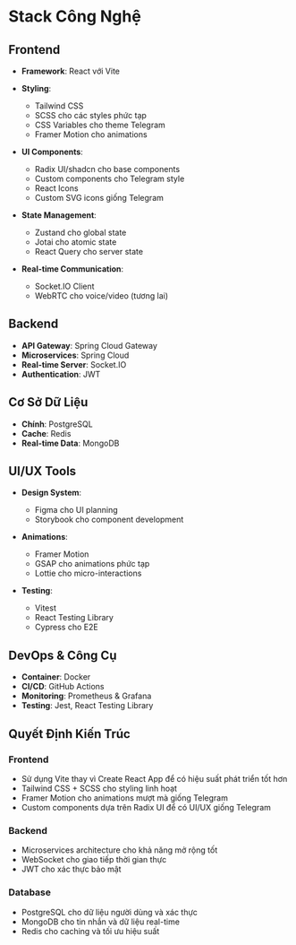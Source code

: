 # Stack Công Nghệ

## Frontend
- **Framework**: React với Vite
- **Styling**: 
  - Tailwind CSS
  - SCSS cho các styles phức tạp
  - CSS Variables cho theme Telegram
  - Framer Motion cho animations

- **UI Components**: 
  - Radix UI/shadcn cho base components
  - Custom components cho Telegram style
  - React Icons
  - Custom SVG icons giống Telegram

- **State Management**: 
  - Zustand cho global state
  - Jotai cho atomic state
  - React Query cho server state

- **Real-time Communication**: 
  - Socket.IO Client
  - WebRTC cho voice/video (tương lai)

## Backend
- **API Gateway**: Spring Cloud Gateway
- **Microservices**: Spring Cloud
- **Real-time Server**: Socket.IO
- **Authentication**: JWT

## Cơ Sở Dữ Liệu
- **Chính**: PostgreSQL
- **Cache**: Redis
- **Real-time Data**: MongoDB

## UI/UX Tools
- **Design System**: 
  - Figma cho UI planning
  - Storybook cho component development

- **Animations**: 
  - Framer Motion
  - GSAP cho animations phức tạp
  - Lottie cho micro-interactions

- **Testing**: 
  - Vitest
  - React Testing Library
  - Cypress cho E2E

## DevOps & Công Cụ
- **Container**: Docker
- **CI/CD**: GitHub Actions
- **Monitoring**: Prometheus & Grafana
- **Testing**: Jest, React Testing Library

## Quyết Định Kiến Trúc
### Frontend
- Sử dụng Vite thay vì Create React App để có hiệu suất phát triển tốt hơn
- Tailwind CSS + SCSS cho styling linh hoạt
- Framer Motion cho animations mượt mà giống Telegram
- Custom components dựa trên Radix UI để có UI/UX giống Telegram

### Backend
- Microservices architecture cho khả năng mở rộng tốt
- WebSocket cho giao tiếp thời gian thực
- JWT cho xác thực bảo mật

### Database
- PostgreSQL cho dữ liệu người dùng và xác thực
- MongoDB cho tin nhắn và dữ liệu real-time
- Redis cho caching và tối ưu hiệu suất